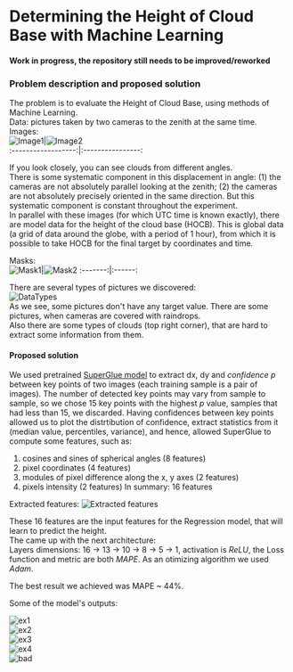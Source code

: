 # Determining the  Height of Cloud Base with Machine Learning  
#### Work in progress, the repository still needs to be improved/reworked

### Problem description and proposed solution
The problem is to evaluate the Height of Cloud Base, using methods of Machine Learning.  
Data: pictures taken by two cameras to the zenith at the same time.  
Images:  
![Image1](https://github.com/Ars235/Determining_HOCB/blob/master/assets/data_examples/img-2016-03-21T08-52-45devID1.jpg)|![Image2](https://github.com/Ars235/Determining_HOCB/blob/master/assets/data_examples/img-2016-03-21T08-52-45devID2.jpg)  
:------------------:|:----------------:  

If you look closely, you can see clouds from different angles.  
There is some systematic component in this displacement in angle: (1) the cameras are not absolutely parallel looking at the zenith; (2) the cameras are not absolutely precisely oriented in the same direction. But this systematic component is constant throughout the experiment.  
In parallel with these images (for which UTC time is known exactly), there are model data for the height of the cloud base (HOCB). This is global data (a grid of data around the globe, with a period of 1 hour), from which it is possible to take HOCB for the final target by coordinates and time.  

Masks:  
![Mask1](https://github.com/Ars235/Determining_HOCB/blob/master/data/masks/mask-id1.jpg)|![Mask2](https://github.com/Ars235/Determining_HOCB/blob/master/data/masks/mask-id2.jpg)
:-------:|:------:  

There are several types of pictures we discovered:  
![DataTypes](https://github.com/Ars235/Determining_HOCB/blob/master/assets/data_types/data_types.png)  
As we see, some pictures don't have any target value. There are some pictures, when cameras are covered with raindrops.  
Also there are some types of clouds (top right corner), that are hard to extract some information from them.  

#### Proposed solution
We used pretrained [SuperGlue model](https://github.com/magicleap/SuperGluePretrainedNetwork) to extract dx, dy and *confidence* *p* between key points of two images (each training sample is a pair of images). The number of detected key points may vary from sample to sample, so we chose 15 key points with the highest *p* value, samples that had less than 15, we discarded. Having confidences between key points allowed us to plot the distrtibution of confidence, extract statistics from it (median value, percentiles, variance), and hence, allowed SuperGlue to compute some features, such as:  
1) cosines and sines of spherical angles (8 features)  
2) pixel coordinates  (4 features)
3) modules of pixel difference along the x, y axes (2 features) 
4) pixels intensity (2 features)
In summary: 16 features  

Extracted features:
![Extracted features](https://github.com/Ars235/Determining_HOCB/blob/master/assets/data_examples/angles.png)  


These 16 features are the input features for the Regression model, that will learn to predict the height.  
The came up with the next architecture:  
Layers dimensions: 16 -> 13 -> 10 -> 8 -> 5 -> 1, activation is *ReLU*, the Loss function and metric are both _MAPE_. As an otimizing algorithm we used *Adam*.  

The best result we achieved was MAPE ~ 44%.  

Some of the model's outputs:  

![ex1](https://github.com/Ars235/Determining_HOCB/blob/master/assets/outputs/good1.jpg)  
![ex2](https://github.com/Ars235/Determining_HOCB/blob/master/assets/outputs/good2.jpg)  
![ex3](https://github.com/Ars235/Determining_HOCB/blob/master/assets/outputs/good3.jpg)  
![ex4](https://github.com/Ars235/Determining_HOCB/blob/master/assets/outputs/good4.jpg)  
![bad](https://github.com/Ars235/Determining_HOCB/blob/master/assets/outputs/bad.png)
